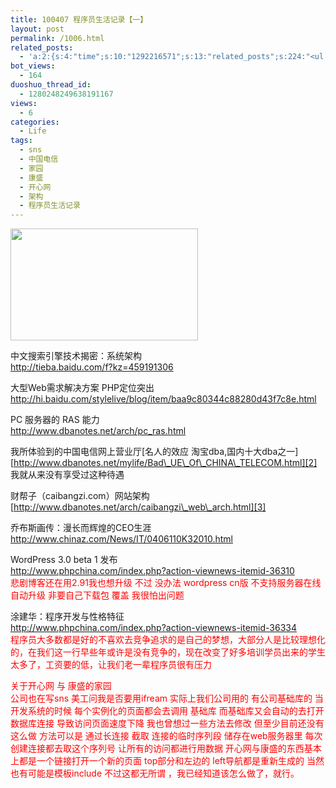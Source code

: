 ```yaml
---
title: 100407 程序员生活记录【一】
layout: post
permalink: /1006.html
related_posts:
  - 'a:2:{s:4:"time";s:10:"1292216571";s:13:"related_posts";s:224:"<ul class="related_post"><li><a href="http://blog.80aj.com/2010/01/13/100113-%e6%89%ab%e9%bb%84%e6%89%93%e9%bb%91%e5%be%88%e7%83%ad%e9%97%b9/" title="100113 扫黄打黑很热闹">100113 扫黄打黑很热闹</a></li></ul>";}'
bot_views:
  - 164
duoshuo_thread_id:
  - 1280248249638191167
views:
  - 6
categories:
  - Life
tags:
  - sns
  - 中国电信
  - 家园
  - 康盛
  - 开心网
  - 架构
  - 程序员生活记录
---
```

[<img class="aligncenter size-medium wp-image-1007" title="fjjh" src="http://www.80aj.com/wp-content/uploads/2010/04/fjjh-300x179.jpg" alt="" width="300" height="179" />][1]

中文搜索引擎技术揭密：系统架构  
<http://tieba.baidu.com/f?kz=459191306>

大型Web需求解决方案 PHP定位突出  
<http://hi.baidu.com/stylelive/blog/item/baa9c80344c88280d43f7c8e.html>

PC 服务器的 RAS 能力  
<http://www.dbanotes.net/arch/pc_ras.html>

我所体验到的中国电信网上营业厅[名人的效应 淘宝dba,国内十大dba之一]  
[http://www.dbanotes.net/mylife/Bad\_UE\_Of\_CHINA\_TELECOM.html][2]  
我就从来没有享受过这种待遇

财帮子（caibangzi.com）网站架构  
[http://www.dbanotes.net/arch/caibangzi\_web\_arch.html][3]

乔布斯画传：漫长而辉煌的CEO生涯  
<http://www.chinaz.com/News/IT/0406110K32010.html>

WordPress 3.0 beta 1 发布  
<http://www.phpchina.com/index.php?action-viewnews-itemid-36310>  
<span style="color: #ff0000;">悲剧博客还在用2.91我也想升级 不过 没办法 wordpress cn版 不支持服务器在线自动升级 非要自己下载包 覆盖 我很怕出问题 </span>

涂建华：程序开发与性格特征  
<http://www.phpchina.com/index.php?action-viewnews-itemid-36334>  
<span style="color: #ff0000;">程序员大多数都是好的不喜欢去竞争追求的是自己的梦想，大部分人是比较理想化的，在我们这一行早些年或许是没有竞争的，现在改变了好多培训学员出来的学生太多了，工资要的低，让我们老一辈程序员很有压力</span>

<span style="color: #ff0000;">关于开心网 与 康盛的家园<br /> 公司也在写sns 美工问我是否要用ifream 实际上我们公司用的 有公司基础库的 当开发系统的时候 每个实例化的页面都会去调用 基础库 而基础库又会自动的去打开 数据库连接 导致访问页面速度下降 我也曾想过一些方法去修改 但至少目前还没有这么做 方法可以是 通过长连接 截取 连接的临时序列段 储存在web服务器里 每次创建连接都去取这个序列号 让所有的访问都进行用数据 开心网与康盛的东西基本上都是一个链接打开一个新的页面 top部分和左边的 left导航都是重新生成的 当然也有可能是模板include 不过这都无所谓 ，我已经知道该怎么做了，就行。</span>

 [1]: http://www.80aj.com/wp-content/uploads/2010/04/fjjh.jpg
 [2]: http://www.dbanotes.net/mylife/Bad_UE_Of_CHINA_TELECOM.html
 [3]: http://www.dbanotes.net/arch/caibangzi_web_arch.html